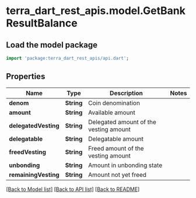 # terra_dart_rest_apis.model.GetBankResultBalance

## Load the model package
```dart
import 'package:terra_dart_rest_apis/api.dart';
```

## Properties
Name | Type | Description | Notes
------------ | ------------- | ------------- | -------------
**denom** | **String** | Coin denomination | 
**amount** | **String** | Available amount | 
**delegatedVesting** | **String** | Delegated amount of the vesting amount | 
**delegatable** | **String** | Delegatable amount | 
**freedVesting** | **String** | Freed amount of the vesting amount | 
**unbonding** | **String** | Amount in unbonding state | 
**remainingVesting** | **String** | Amount not yet freed | 

[[Back to Model list]](../README.md#documentation-for-models) [[Back to API list]](../README.md#documentation-for-api-endpoints) [[Back to README]](../README.md)


